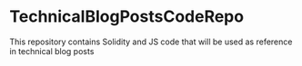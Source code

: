# TechnicalBlogPostsCodeRepo
This repository contains Solidity and JS code that will be used as reference in technical blog posts
